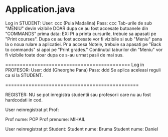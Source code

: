 # Application.java
Log in STUDENT:
User: ccc (Puia Madalina)
Pass: ccc
Tab-urile de sub "MENIU" devin vizibile DOAR dupa ce au fost accesate butoanele din "COMMANDS" prima data:
EX: Pt a printa cursurile, trebuie sa apasati pe "Print courses". Dupa ce au fost accesate vor fi vizibile si sub "Meniu" pana la o noua rulare a aplicatiei. 
Pr a accesa Notele, trebuie sa apasati pe "Back to commands" si apoi pe "Print grades." 
Continutul taburilor din "Meniu" vor fi vizibile toate doar dupa ce s-au urmat pasii de mai sus.

===========================================
Log in PROFESOR:
User: ddd (Gheorghe Pana)
Pass: ddd
Se aplica aceleasi reguli ca si la STUDENT.

==============================================

REGISTER:
NU se pot inregistra studentii sau profesorii care nu au fost hardcodati in cod.

User neinregistrat pt Prof:

Prof nume: POP
Prof prenume: MIHAIL 

User neinregistrat pt Student:
Student nume: Bruma 
Student nume: Daniel
